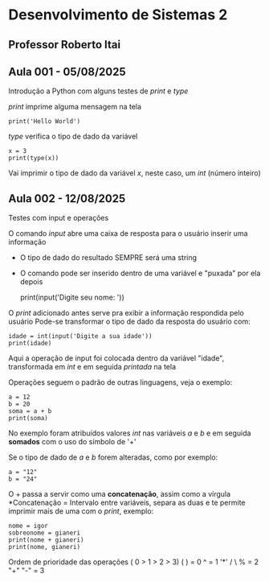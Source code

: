# **Desenvolvimento de Sistemas 2** 

## **Professor Roberto Itai**

## Aula 001 - 05/08/2025

Introdução a Python com alguns testes de *print* e *type*

*print* imprime alguma mensagem na tela

    print('Hello World')

*type* verifica o tipo de dado da variável

    x = 3
    print(type(x))
Vai imprimir o tipo de dado da variável *x*, neste caso, um *int* (número inteiro)

## Aula 002 - 12/08/2025

Testes com input e operações

O comando *input* abre uma caixa de resposta para o usuário inserir uma informação

 - O tipo de dado do resultado SEMPRE será uma string
 - O comando pode ser inserido dentro de uma variável e "puxada" por ela depois
 
    print(input('Digite seu nome: '))

O *print* adicionado antes serve pra exibir a informação respondida pelo usuário
Pode-se transformar o tipo de dado da resposta do usuário com:

    idade = int(input('Digite a sua idade'))
    print(idade)

Aqui a operação de input foi colocada dentro da variável "idade", transformada em *int* e em seguida *printada* na tela

Operações seguem o padrão de outras linguagens, veja o exemplo:

    a = 12
    b = 20
    soma = a + b
    print(soma)

No exemplo foram atribuídos valores *int* nas variáveis *a* e *b* e em seguida **somados** com o uso do símbolo de '+'

Se o tipo de dado de *a* e *b* forem alteradas, como por exemplo:

    a = "12"
    b = "24"

O + passa a servir como uma **concatenação**, assim como a vírgula
		 *Concatenação = Intervalo entre variáveis, separa as duas e te permite imprimir mais de uma com o *print*, exemplo:
		 

    nome = igor
    sobreonome = gianeri
    print(nome + gianeri)
    print(nome, gianeri)

Ordem de prioridade das operações ( 0 > 1 >  2 > 3)
( ) = 0
^ = 1 
'*' / \ % = 2
"+" "-" = 3
